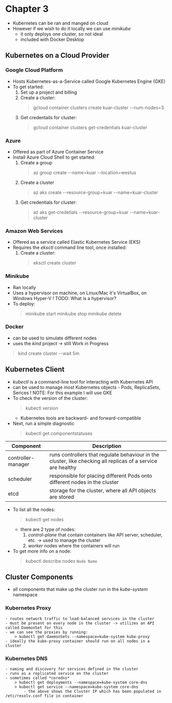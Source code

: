 # Chapter 3


- Kubernetes can be ran and manged on cloud
- However if we wish to do it locally we can use *minikube*
    - it only deploys one cluster, so not ideal
    - included with Docker Desktop

## Kubernetes on a Cloud Provider

### Google Cloud Platform

- Hosts Kubernetes-as-a-Service called Google Kubernetes Engine (GKE)
- To get started:
    1. Set up a project and billing
    2. Create a cluster:
        > gcloud container clusters create kuar-cluster --num-nodes=3
    3. Get credentails for cluster:
        > gcloud container clusters get-credentials kuar-cluster

### Azure

- Offered as part of Azure Container Service
- Install Azure Cloud Shell to get started:
    1. Create a group
        > az group create --name=kuar --location=westus
    2. Create a cluster
        > az aks create --resource-group=kuar --name=kuar-cluster
    3. Get credentials for cluster:
        > az aks get-credetials --resource-group=kuar --name=kuar-cluster

### Amazon Web Services

- Offered as a service called Elastic Kubernetes Service (EKS)
- Requires the *eksctl* command line tool, once installed:
    1. Create a cluster:
        > eksctl create cluster

### Minikube

- Ran locally
- Uses a hypervisor on machine, on Linux/Mac it's VirtualBox, on Windows Hyper-V
! TODO: What is a hypervisor?
- To deploy:
    > minikube start
    > minikube stop
    > minikube delete

### Docker

- can be used to simulate different nodes
- uses the *kind* project -> still Work in Progress
> kind create cluster --wait 5m

## Kubernetes Client

- *kubectl* is a command-line tool for interacting with Kubernetes API
- can be used to manage most Kubernetes objects - Pods, ReplicaSets, Serices
! NOTE: For this example I will use GKE
- To check the version of the cluster:
    > kubectl version
    - Kubernetes tools are backward- and forward-compatible
- Next, run a simple diagnostic
    > kubectl get componentstatuses

| Component | Description |
| ----------- | ----------- |
| controller-manager | runs controllers that regulate behaviour in the cluster, like checking all replicas of a service are healthy |
| scheduler | responsible for placing different Pods onto different nodes in the cluster |
| etcd | storage for the cluster, where all API objects are stored |
- To list all the nodes:
    > kubectl get nodes
    - there are 2 type of nodes: 
        1. *control-plane* that contain containers like API server, scheduler, etc. -> used to manage the cluster
        2. *worker* nodes where the containers will run
- To get more info on a node:
    > kubectl describe nodes `Node Name`


## Cluster Components

- all components that make up the cluster run in the *kube-system* namespace

### Kubernetes Proxy

    - routes network traffic to load-balanced services in the cluster
    - must be present on every node in the cluster -> utilizes an API called DaemonSet for this
    - we can see the proxies by running:
        > kubectl get daemonSets --namespace=kube-system kube-proxy
    - ideally the kube-proxy container should run on all nodes in a cluster

### Kubernetes DNS

    - naming and discovery for services defined in the cluster
    - runs as a replicated service on the cluster 
    - sometimes called *coredns*
        > kubectl get deployments --namespace=kube-system core-dns
        > kubectl get service --namespace=kube-system core-dns
            - the above shows the Cluster IP which has been populated in /etc/resolv.conf file in container
        